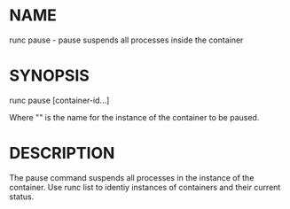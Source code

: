 # NAME
   runc pause - pause suspends all processes inside the container

# SYNOPSIS
   runc pause <container-id> [container-id...]

Where "<container-id>" is the name for the instance of the container to be
paused. 

# DESCRIPTION
   The pause command suspends all processes in the instance of the container.
Use runc list to identiy instances of containers and their current status.
